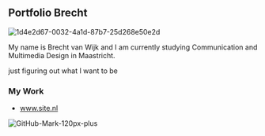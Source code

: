 ## Portfolio Brecht

![1d4e2d67-0032-4a1d-87b7-25d268e50e2d](https://user-images.githubusercontent.com/55406850/82815153-e278b300-9e98-11ea-87db-733cf582134f.JPG "dit ben ik")

My name is Brecht van Wijk and I am currently studying Communication and Multimedia Design in Maastricht.

just figuring out what I want to be

### My Work

- www.site.nl

![GitHub-Mark-120px-plus](https://user-images.githubusercontent.com/55406850/82806028-4e512080-9e85-11ea-952a-39d07361285e.png)

